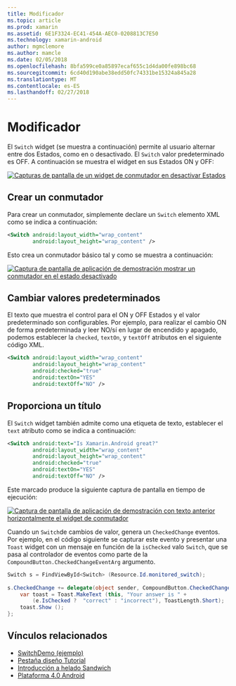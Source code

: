 ```yaml
---
title: Modificador
ms.topic: article
ms.prod: xamarin
ms.assetid: 6E1F3324-EC41-454A-AEC0-0208813C7E50
ms.technology: xamarin-android
author: mgmclemore
ms.author: mamcle
ms.date: 02/05/2018
ms.openlocfilehash: 8bfa599ce0a85897ecaf655c1d4da00fe898bc68
ms.sourcegitcommit: 6cd40d190abe38edd50fc74331be15324a845a28
ms.translationtype: MT
ms.contentlocale: es-ES
ms.lasthandoff: 02/27/2018
---
```

# <a name="switch"></a>Modificador

El `Switch` widget (se muestra a continuación) permite al usuario alternar entre dos Estados, como en o desactivado. El `Switch` valor predeterminado es OFF. A continuación se muestra el widget en sus Estados ON y OFF:

[ ![Capturas de pantalla de un widget de conmutador en desactivar Estados](switch-images/16-switch-onoff.png)](switch-images/16-switch-onoff.png)

<a name="Creating_a_Switch" />

## <a name="creating-a-switch"></a>Crear un conmutador

Para crear un conmutador, simplemente declare un `Switch` elemento XML como se indica a continuación:

```xml
<Switch android:layout_width="wrap_content"
        android:layout_height="wrap_content" />
```

Esto crea un conmutador básico tal y como se muestra a continuación:

[ ![Captura de pantalla de aplicación de demostración mostrar un conmutador en el estado desactivado](switch-images/07-switch.png)](switch-images/07-switch.png)

<a name="Changing_Default_Values" />

## <a name="changing-default-values"></a>Cambiar valores predeterminados

El texto que muestra el control para el ON y OFF Estados y el valor predeterminado son configurables. Por ejemplo, para realizar el cambio ON de forma predeterminada y leer NO/sí en lugar de encendido y apagado, podemos establecer la `checked`, `textOn`, y `textOff` atributos en el siguiente código XML.

```xml
<Switch android:layout_width="wrap_content"
        android:layout_height="wrap_content"
        android:checked="true"
        android:textOn="YES"
        android:textOff="NO" />
```

 <a name="Providing_a_Title" />


## <a name="providing-a-title"></a>Proporciona un título

El `Switch` widget también admite como una etiqueta de texto, establecer el `text` atributo como se indica a continuación:

```xml
<Switch android:text="Is Xamarin.Android great?"
        android:layout_width="wrap_content"
        android:layout_height="wrap_content"
        android:checked="true"
        android:textOn="YES"
        android:textOff="NO" />
```

Este marcado produce la siguiente captura de pantalla en tiempo de ejecución:

[![Captura de pantalla de aplicación de demostración con texto anterior horizontalmente el widget de conmutador](switch-images/08-switch.png)](switch-images/08-switch.png)

Cuando un `Switch`de cambios de valor, genera un `CheckedChange` eventos.
Por ejemplo, en el código siguiente se capturar este evento y presentar una `Toast` widget con un mensaje en función de la `isChecked` valo `Switch`, que se pasa al controlador de eventos como parte de la `CompoundButton.CheckedChangeEventArg` argumento.

```csharp
Switch s = FindViewById<Switch> (Resource.Id.monitored_switch);
           
s.CheckedChange += delegate(object sender, CompoundButton.CheckedChangeEventArgs e) {
    var toast = Toast.MakeText (this, "Your answer is " +
        (e.IsChecked ?  "correct" : "incorrect"), ToastLength.Short);
    toast.Show ();
};
```


## <a name="related-links"></a>Vínculos relacionados

- [SwitchDemo (ejemplo)](https://developer.xamarin.com/samples/monodroid/PlatformFeatures/ICS_Samples/SwitchDemo/)
- [Pestaña diseño Tutorial](~/android/user-interface/layouts/tab-layout/index.md)
- [Introducción a helado Sandwich](http://www.android.com/about/ice-cream-sandwich/)
- [Plataforma 4.0 Android](http://developer.android.com/sdk/android-4.0.html)
